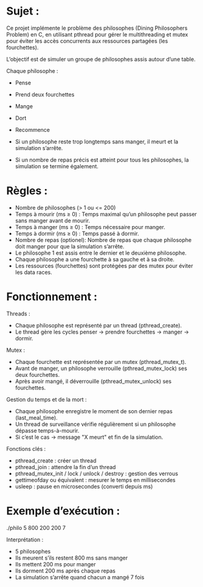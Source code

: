 

# Sujet :
Ce projet implémente le problème des philosophes (Dining Philosophers Problem) en C, en utilisant pthread pour gérer le multithreading et mutex pour éviter les accès concurrents aux ressources partagées (les fourchettes).

L’objectif est de simuler un groupe de philosophes assis autour d’une table.

Chaque philosophe :
- Pense
- Prend deux fourchettes
- Mange
- Dort
- Recommence

- Si un philosophe reste trop longtemps sans manger, il meurt et la simulation s’arrête.
- Si un nombre de repas précis est atteint pour tous les philosophes, la simulation se termine également.

# Règles :
- Nombre de philosophes (> 1 ou <= 200)
- Temps à mourir (ms ≥ 0) :  Temps maximal qu’un philosophe peut passer sans manger avant de mourir.
- Temps à manger (ms ≥ 0) :  Temps nécessaire pour manger.
- Temps à dormir (ms ≥ 0) : Temps passé à dormir.
- Nombre de repas (optionel): Nombre de repas que chaque philosophe doit manger pour que la simulation s’arrête.
- Le philosophe 1 est assis entre le dernier et le deuxième philosophe.
- Chaque philosophe a une fourchette à sa gauche et à sa droite.
- Les ressources (fourchettes) sont protégées par des mutex pour éviter les data races.

# Fonctionnement :
Threads :
- Chaque philosophe est représenté par un thread (pthread_create).
- Le thread gère les cycles penser → prendre fourchettes → manger → dormir.

Mutex :
- Chaque fourchette est représentée par un mutex (pthread_mutex_t).
- Avant de manger, un philosophe verrouille (pthread_mutex_lock) ses deux fourchettes.
- Après avoir mangé, il déverrouille (pthread_mutex_unlock) ses fourchettes.

Gestion du temps et de la mort :
- Chaque philosophe enregistre le moment de son dernier repas (last_meal_time).
- Un thread de surveillance vérifie régulièrement si un philosophe dépasse temps-à-mourir.
- Si c’est le cas → message "X meurt" et fin de la simulation.

Fonctions clés :
- pthread_create : créer un thread
- pthread_join : attendre la fin d’un thread
- pthread_mutex_init / lock / unlock / destroy : gestion des verrous
- gettimeofday ou équivalent : mesurer le temps en millisecondes
- usleep : pause en microsecondes (converti depuis ms)

# Exemple d’exécution :
./philo 5 800 200 200 7

Interprétation :
- 5 philosophes
- Ils meurent s’ils restent 800 ms sans manger
- Ils mettent 200 ms pour manger
- Ils dorment 200 ms après chaque repas
- La simulation s’arrête quand chacun a mangé 7 fois
